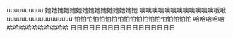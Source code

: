 uuuuuuuuuu
她她她她她她她她她她她她她她她
噢噢噢噢噢噢噢噢噢噢噢噢哦哦
uuuuuuuuuuuuuuuuuu
怕怕怕怕怕怕怕怕怕怕怕怕怕怕怕怕怕怕怕
哈哈哈哈哈哈哈哈哈哈哈哈哈哈哈
日日日日日日日日日日日日日日日日日
